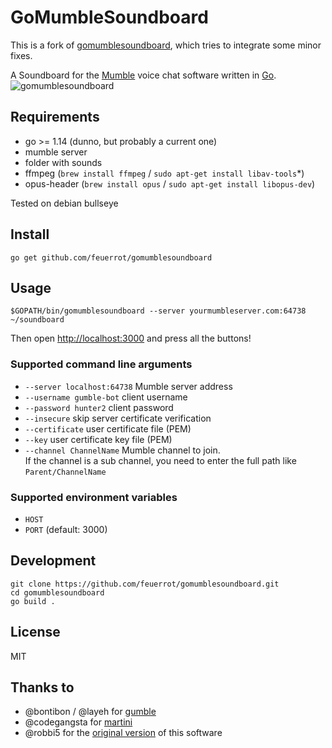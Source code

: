 # GoMumbleSoundboard
This is a fork of [gomumblesoundboard](https://github.com/robbi5/gomumblesoundboard), which tries to integrate some minor fixes.

A Soundboard for the [Mumble](http://mumble.info) voice chat software written in [Go](http://golang.org).
![gomumblesoundboard](https://cloud.githubusercontent.com/assets/172415/19899199/7921df8e-a05f-11e6-8545-13731eaacf10.png)


## Requirements
* go >= 1.14 (dunno, but probably a current one)
* mumble server
* folder with sounds
* ffmpeg (`brew install ffmpeg` / `sudo apt-get install libav-tools`\*)
* opus-header (`brew install opus` / `sudo apt-get install libopus-dev`)

Tested on debian bullseye

## Install
```
go get github.com/feuerrot/gomumblesoundboard
```

## Usage
```
$GOPATH/bin/gomumblesoundboard --server yourmumbleserver.com:64738 ~/soundboard
```

Then open [http://localhost:3000](http://localhost:3000) and press all the buttons!

### Supported command line arguments
* `--server localhost:64738` Mumble server address
* `--username gumble-bot` client username
* `--password hunter2` client password
* `--insecure` skip server certificate verification
* `--certificate` user certificate file (PEM)
* `--key` user certificate key file (PEM)
* `--channel ChannelName` Mumble channel to join.  
  If the channel is a sub channel, you need to enter the full path like `Parent/ChannelName`

### Supported environment variables
* `HOST`
* `PORT` (default: 3000)

## Development
```
git clone https://github.com/feuerrot/gomumblesoundboard.git
cd gomumblesoundboard
go build .
```

## License
MIT

## Thanks to
* @bontibon / @layeh for [gumble](https://github.com/layeh/gumble)
* @codegangsta for [martini](https://github.com/go-martini/martini)
* @robbi5 for the [original version](https://github.com/robbi5/gomumblesoundboard) of this software
